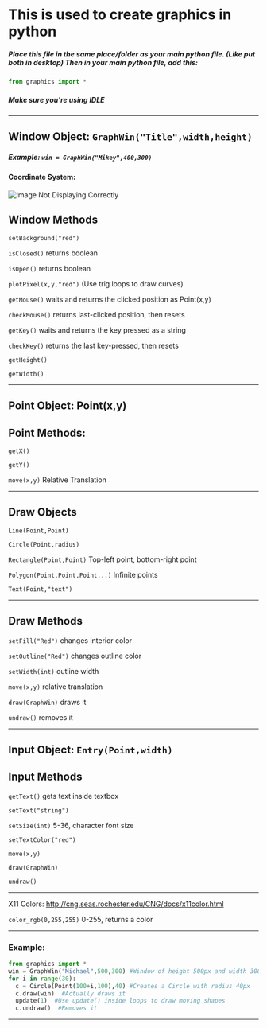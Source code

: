 # This is used to create graphics in python

##### Place this file in the **same** place/folder as your main python file. (Like put both in desktop) Then in your main python file, add this:
```python
from graphics import *
```
##### Make sure you're using IDLE
***
## Window Object: `GraphWin("Title",width,height)`

##### Example: `win = GraphWin("Mikey",400,300)`

#### Coordinate System:

![Image Not Displaying Correctly](https://cloud.githubusercontent.com/assets/15696473/22276676/34aafcb2-e283-11e6-8ff3-a6e6f97dc931.png "Coordinate System")

## Window Methods


  `setBackground("red")`
  
  `isClosed()`   returns boolean
  
  `isOpen()`     returns boolean
  
  `plotPixel(x,y,"red")` (Use trig loops to draw curves)
  
  `getMouse()`  waits and returns the clicked position as Point(x,y)
  
  `checkMouse()`  returns last-clicked position, then resets
  
  `getKey()`    waits and returns the key pressed as a string
  
  `checkKey()`    returns the last key-pressed, then resets
  
  `getHeight()`
  
  `getWidth()`
  
  __________________
## Point Object: Point(x,y)

## Point Methods:

`getX()` 

`getY()`

 `move(x,y)` Relative Translation
 
  ________________
  
## Draw Objects
  

  `Line(Point,Point)`
  
  
  `Circle(Point,radius)` 
  
  
  `Rectangle(Point,Point)` Top-left point, bottom-right point
  
  
  `Polygon(Point,Point,Point...)`   Infinite points
  
  
  `Text(Point,"text")`
  ____________________

## Draw Methods
  
  
  
  `setFill("Red")`   changes interior color
  
  
  `setOutline("Red")`   changes outline color
  
  
  `setWidth(int)`   outline width
  
  
  `move(x,y)`    relative translation
  
  `draw(GraphWin)`  draws it
  
  `undraw()`   removes it
  
  ______________
## Input Object: `Entry(Point,width)`
  
## Input Methods
  
  
  
  
  `getText()`    gets text inside textbox 
  
  
  `setText("string")`
  
  
  `setSize(int)`  5-36, character font size
  
  
  `setTextColor("red")`
  
  
  `move(x,y)`
  
  
  `draw(GraphWin)`
  
  
  `undraw()`
  ___________________________
X11 Colors: http://cng.seas.rochester.edu/CNG/docs/x11color.html
  
  `color_rgb(0,255,255)`  0-255, returns a color
  _________________
###  Example:
  ```python
from graphics import *
win = GraphWin("Michael",500,300) #Window of height 500px and width 300px
for i in range(30):
    c = Circle(Point(100+i,100),40) #Creates a Circle with radius 40px
    c.draw(win)  #Actually draws it
    update(1)  #Use update() inside loops to draw moving shapes
    c.undraw()  #Removes it
```



------------
